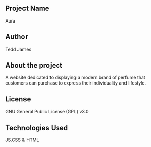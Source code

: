 ## Project Name
Aura
## Author
Tedd James 
## About the project
A website dedicated to displaying a modern brand of perfume that customers can purchase to express their individuality and lifestyle.
## License
GNU General Public License (GPL) v3.0
## Technologies Used
JS.CSS & HTML
